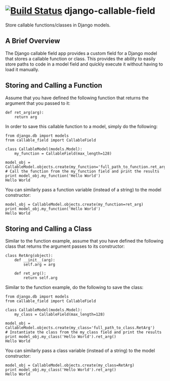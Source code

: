 [![Build Status](https://travis-ci.org/ambitioninc/django-callable-field.png)](https://travis-ci.org/ambitioninc/django-callable-field)
django-callable-field
=====================

Store callable functions/classes in Django models.

## A Brief Overview
The Django callable field app provides a custom field for a Django model that stores a callable function or class. This provides the ability to easily store paths to code in a model field and quickly execute it without having to load it manually.


## Storing and Calling a Function
Assume that you have defined the following function that returns the argument that you passed to it:

    def ret_arg(arg):
        return arg

In order to save this callable function to a model, simply do the following:

    from django.db import models
    from callable_field import CallableField

    class CallableModel(models.Model):
        my_function = CallableField(max_length=128)

    model_obj = CallableModel.objects.create(my_function='full_path_to_function.ret_arg')
    # Call the function from the my_function field and print the results
    print model_obj.my_function('Hello World')
    Hello World

You can similarly pass a function variable (instead of a string) to the model constructor:

    model_obj = CallableModel.objects.create(my_function=ret_arg)
    print model_obj.my_function('Hello World')
    Hello World


## Storing and Calling a Class
Similar to the function example, assume that you have defined the following class that returns the argument passes to its constructor:

    class RetArg(object):
        def __init__(arg):
            self.arg = arg

        def ret_arg():
            return self.arg

Similar to the function example, do the following to save the class:

    from django.db import models
    from callable_field import CallableField

    class CallableModel(models.Model):
        my_class = CallableField(max_length=128)

    model_obj = CallableModel.objects.create(my_class='full_path_to_class.RetArg')
    # Instantiate the class from the my_class field and print the results
    print model_obj.my_class('Hello World').ret_arg()
    Hello World

You can similarly pass a class variable (instead of a string) to the model constructor:

    model_obj = CallableModel.objects.create(my_class=RetArg)
    print model_obj.my_class('Hello World').ret_arg()
    Hello World
